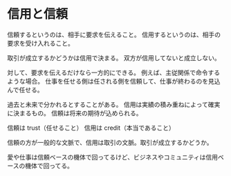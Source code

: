 # 信用と信頼

信頼するというのは、相手に要求を伝えること。
信用するというのは、相手の要求を受け入れること。

取引が成立するかどうかは信用で決まる。
双方が信用してないと成立しない。

対して、要求を伝えるだけなら一方的にできる。
例えば、主従関係で命令するような場合。
仕事を任せる側は任される側を信頼して、仕事が終わるのを見込んで任せる。

過去と未来で分かれるとすることがある。
信用は実績の積み重ねによって確実に決まるもの。
信頼は将来の期待が込められる。

信頼は trust（任せること）
信用は credit（本当であること）

信頼の方が一般的な文脈で、信用は取引の文脈。取引が成立するかどうか。

愛や仕事は信頼ベースの機体で回ってるけど、ビジネスやコミュニティは信用ベースの機体で回ってる。
